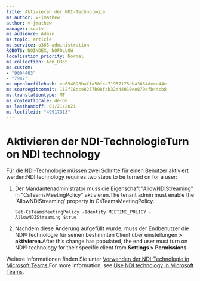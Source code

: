 ```yaml
---
title: Aktivieren der NDI-Technologie
ms.author: v-jmathew
author: v-jmathew
manager: scotv
ms.audience: Admin
ms.topic: article
ms.service: o365-administration
ROBOTS: NOINDEX, NOFOLLOW
localization_priority: Normal
ms.collection: Adm_O365
ms.custom:
- "9004403"
- "7947"
ms.openlocfilehash: ea694898baffa50fca71957175eba3664dece44e
ms.sourcegitcommit: 112f18dce8257b98fab32d44910ee879efb44cb8
ms.translationtype: MT
ms.contentlocale: de-DE
ms.lasthandoff: 01/21/2021
ms.locfileid: "49917313"
---
```

# <a name="turn-on-ndi-technology"></a><span data-ttu-id="a9df3-102">Aktivieren der NDI-Technologie</span><span class="sxs-lookup"><span data-stu-id="a9df3-102">Turn on NDI technology</span></span>

<span data-ttu-id="a9df3-103">Für die NDI-Technologie müssen zwei Schritte für einen Benutzer aktiviert werden:</span><span class="sxs-lookup"><span data-stu-id="a9df3-103">NDI technology requires two steps to be turned on for a user:</span></span>

1. <span data-ttu-id="a9df3-104">Der Mandantenadministrator muss die Eigenschaft "AllowNDIStreaming" in "CsTeamsMeetingPolicy" aktivieren.</span><span class="sxs-lookup"><span data-stu-id="a9df3-104">The tenant admin must enable the 'AllowNDIStreaming' property in CsTeamsMeetingPolicy.</span></span>

    `Set-CsTeamsMeetingPolicy -Identity MEETING_POLICY -AllowNDIStreaming $true`

2. <span data-ttu-id="a9df3-105">Nachdem diese Änderung aufgefüllt wurde, muss der Endbenutzer die NDI®Technologie für seinen bestimmten Client über einstellungen **> aktivieren.**</span><span class="sxs-lookup"><span data-stu-id="a9df3-105">After this change has populated, the end user must turn on NDI® technology for their specific client from **Settings > Permissions**.</span></span>

<span data-ttu-id="a9df3-106">Weitere Informationen finden Sie unter [Verwenden der NDI-Technologie in Microsoft Teams.](https://docs.microsoft.com/microsoftteams/use-ndi-in-meetings)</span><span class="sxs-lookup"><span data-stu-id="a9df3-106">For more information, see [Use NDI technology in Microsoft Teams](https://docs.microsoft.com/microsoftteams/use-ndi-in-meetings).</span></span>
